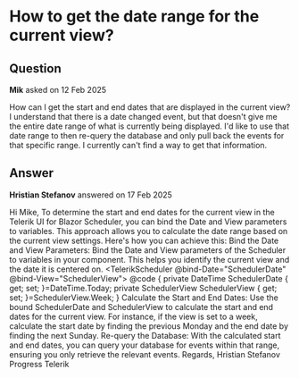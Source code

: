 # How to get the date range for the current view?

## Question

**Mik** asked on 12 Feb 2025

How can I get the start and end dates that are displayed in the current view? I understand that there is a date changed event, but that doesn't give me the entire date range of what is currently being displayed. I'd like to use that date range to then re-query the database and only pull back the events for that specific range. I currently can't find a way to get that information.

## Answer

**Hristian Stefanov** answered on 17 Feb 2025

Hi Mike, To determine the start and end dates for the current view in the Telerik UI for Blazor Scheduler, you can bind the Date and View parameters to variables. This approach allows you to calculate the date range based on the current view settings. Here's how you can achieve this: Bind the Date and View Parameters: Bind the Date and View parameters of the Scheduler to variables in your component. This helps you identify the current view and the date it is centered on. <TelerikScheduler @bind-Date="SchedulerDate" @bind-View="SchedulerView"> <!-- Your scheduler configuration --> </TelerikScheduler> @code {
private DateTime SchedulerDate { get; set; }=DateTime.Today;
private SchedulerView SchedulerView { get; set; }=SchedulerView.Week;
} Calculate the Start and End Dates: Use the bound SchedulerDate and SchedulerView to calculate the start and end dates for the current view. For instance, if the view is set to a week, calculate the start date by finding the previous Monday and the end date by finding the next Sunday. Re-query the Database: With the calculated start and end dates, you can query your database for events within that range, ensuring you only retrieve the relevant events. Regards, Hristian Stefanov Progress Telerik
